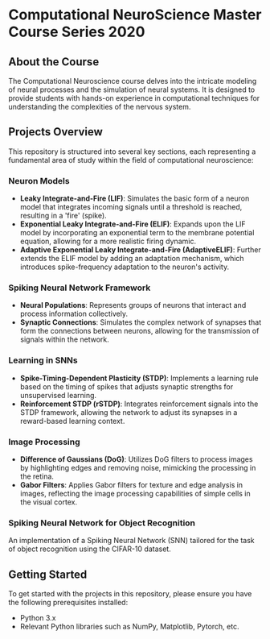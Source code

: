 # Computational NeuroScience Master Course Series 2020

## About the Course

The Computational Neuroscience course delves into the intricate modeling of neural processes and the simulation of neural systems. It is designed to provide students with hands-on experience in computational techniques for understanding the complexities of the nervous system.

## Projects Overview

This repository is structured into several key sections, each representing a fundamental area of study within the field of computational neuroscience:

### Neuron Models

- **Leaky Integrate-and-Fire (LIF)**: Simulates the basic form of a neuron model that integrates incoming signals until a threshold is reached, resulting in a 'fire' (spike).
- **Exponential Leaky Integrate-and-Fire (ELIF)**: Expands upon the LIF model by incorporating an exponential term to the membrane potential equation, allowing for a more realistic firing dynamic.
- **Adaptive Exponential Leaky Integrate-and-Fire (AdaptiveELIF)**: Further extends the ELIF model by adding an adaptation mechanism, which introduces spike-frequency adaptation to the neuron's activity.

### Spiking Neural Network Framework

- **Neural Populations**: Represents groups of neurons that interact and process information collectively.
- **Synaptic Connections**: Simulates the complex network of synapses that form the connections between neurons, allowing for the transmission of signals within the network.

### Learning in SNNs

- **Spike-Timing-Dependent Plasticity (STDP)**: Implements a learning rule based on the timing of spikes that adjusts synaptic strengths for unsupervised learning.
- **Reinforcement STDP (rSTDP)**: Integrates reinforcement signals into the STDP framework, allowing the network to adjust its synapses in a reward-based learning context.

### Image Processing

- **Difference of Gaussians (DoG)**: Utilizes DoG filters to process images by highlighting edges and removing noise, mimicking the processing in the retina.
- **Gabor Filters**: Applies Gabor filters for texture and edge analysis in images, reflecting the image processing capabilities of simple cells in the visual cortex.

### Spiking Neural Network for Object Recognition

An implementation of a Spiking Neural Network (SNN) tailored for the task of object recognition using the CIFAR-10 dataset.

## Getting Started

To get started with the projects in this repository, please ensure you have the following prerequisites installed:

- Python 3.x
- Relevant Python libraries such as NumPy, Matplotlib, Pytorch, etc.

